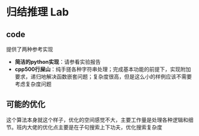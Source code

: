 # 归结推理 Lab #

## code ##
提供了两种参考实现 
- **简洁的python实现**：请参看实验报告
- **cpp500行屎山**：纯手搓各种字符串处理；完成基本功能的前提下，实现附加要求，递归地解决函数嵌套问题；复杂度很高，但是这么小的样例应该不需要考虑复杂度问题

## 可能的优化 ##
这个算法本身就这个样子，优化的空间感觉不大，主要工作量是处理各种逻辑和细节。班内大佬的优化点主要是在子句搜索上下功夫，优化搜索复杂度  